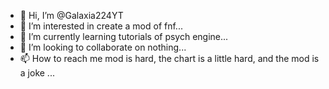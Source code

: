 - 👋 Hi, I’m @Galaxia224YT
- 👀 I’m interested in  create a mod of fnf...
- 🌱 I’m currently learning tutorials of psych engine...
- 💞️ I’m looking to collaborate on nothing...
- 📫 How to reach me mod is hard, the chart is a little hard, and the mod is a joke ...

<!---
Galaxia224YT/Galaxia224YT is a ✨ special ✨ repository because its `README.md` (this file) appears on your GitHub profile.
You can click the Preview link to take a look at your changes.
--->
